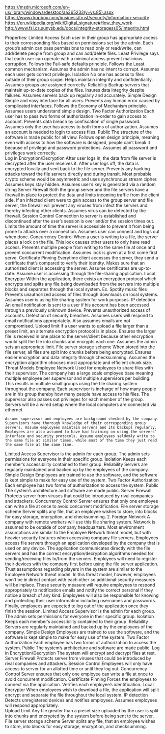 
https://msdn.microsoft.com/en-us/library/windows/desktop/aa365233(v=vs.85).aspx
https://www.dropbox.com/business/trust/security/information-security
https://en.wikipedia.org/wiki/Digital_signature#How_they_work
http://www.fsl.cs.sunysb.edu/docs/integrity-storagess05/integrity.html

Properties:
Limited Access
Each user in their group has appropriate access to their corresponding files based on permissions set by the admin. Each group’s admin can pass permissions to read only or read/write, can add/delete people from group and can add/delete files. 
Least Privilege says that each user can operate with a minimal access prevent malicious corruption. Follows the Fail-safe defaults principle. Follows the Least common mechanism. 
Assumes the admin has no intent to corrupt. Assumes each user gets correct privilege. 
Isolation
No one has access to files outside of their group scope. 
Helps maintain integrity and confidentiality. 
Assumes groups are assigned correctly. 
Reliability 
Backup servers that maintain up-to-date copies of the files. 
Insures data integrity despite failures. 
Assumes servers back up regularly and accurately. 
Simple Design
Simple and easy interface for all users. 
Prevents any human error caused by complicated interfaces. Follows the Economy of Mechanism principle. 
Assumes users understand simple design. 
Two Factor Authorization
Each user has to pass two forms of authorization in-order to gain access to account. 
Prevents data breach by confiscation of single password. 
Assumes only the user has access to both forms of authorization. Assumes an account is needed to login to access files.
 Public 
The structure of the software is made public for all view. 
Follows open design principle, meaning even with access to how the software is designed, people can’t break it because of privilege and password protections. 
Assumes all password and privileges work correctly.  
Log in Encryption/Decryption
After user logs in, the data from file server is decrypted after the user receives it. After user logs off, the data is encrypted locally and sent back to the file server. 
Prevents any hacking attacks toward the file servers directly and during transit. Most probable crypto scheme would be asymmetric and uses synchronous stream cipher. 
Assumes keys stay hidden. Assumes user’s key is generated via a random string 
 Server Firewall
Both the group server and the file servers have a firewall in place to protect the data and limits incoming traffic from the client side.
If an infected client were to gain access to the group server and file server, the firewall will prevent any viruses from infect the servers and thereby infecting other clients. 
Assumes virus can be detected by the firewall. 
Session Control
Connection to server is established and discontinued after the user’s session is over and/or the session times out.
Limits the amount of time the server is accessible to prevent it from being prone to attacks over a connection.
Assumes user can connect and logs out when done.
Concurrency Control
When a user is writing to a file, the server places a lock on the file. This lock causes other users to only have read access. 
Prevents multiple people from writing to the same file at once and prevent concurrent modification. 
Assumes lock is given at a first come first serve. 
Certificate Pinning
Everytime client accesses the server, they send a certificate that’s compared to verify their identity. 
Makes sure that an authorized client is accessing the server. 
Assume certificates are up-to-date. Assume user is accessing through the file-sharing application. 
Local Encryptor
Within the application, there exists an encryption protocol which encrypts and splits any file being downloaded from the servers into multiple blocks and separates through the local system. Ex. Spotify music files 
Prevents unauthorized access of files through downloads on local systems. 
Assumes user is using file sharing system for work purposes. 
IP detection
An email notification is sent to a user if his account has been accessed through a previously unknown device. 
Prevents unauthorized access of accounts. Detection of security breaches. 
Assumes users will respond to email notifications appropriately. Also assumes emails are not compromised. 
Upload limit
If a user wants to upload a file larger than a preset limit, an alternate encryption protocol is in place.
Ensures the larger file is received in one place to the server/client because other encryption would split the file into chunks and encrypts each one.
Assumes the admin sets an appropriate limit. 
File server storage scheme
When stored into the file server, all files are split into chunks before being encrypted. 
Ensures easier encryption and data integrity through checksumming. 
Assumes the encryption algorithm chooses most appropriate and efficient chunk size. 
Threat Models
Employee Network
	Used for employees to share files with their supervisor. The company has a large scale employee base meaning multiple employee per supervisor and multiple supervisors per building. This results in multiple small groups using the file sharing system throughout the company. Each supervisor is incharge of how many people are in his group thereby how many people have access to his files. The supervisor also passes out privileges for each member of the group. Servers will be a wired setup where the local computers are connected via ethernet.

	Assume supervisor and employees are background checked by the company. Supervisors have thorough knowledge of their corresponding group servers. Assume employees maintain servers and its backups regularly. Employees are also assumed to have had training on using the servers’ interface and security protocols. Assume employees seldomly write to the same file at similar times, while most of the time they just read the same file at the same time. 
Limited Access
Supervisor is the admin for each group. The admin sets permissions for everyone in their specific group. 
Isolation
Keeps each member’s accessibility contained to their group. 
Reliability 
Servers are regularly maintained and backed up by the employees of the company.
Simple Design
Employees are trained to use the software, and the software is kept simple to make for easy use of the system. 
Two Factor Authorization
Each employee has two forms of authorization to access the system. 
Public 
The system’s architecture and software are made public. 
Server Firewall
Protects server from viruses that could be introduced by rival companies and attackers. 
Concurrency Control
Server ensures that only one employee can write a file at once to avoid concurrent modification.
File server storage scheme
Server splits any file, that an employee wishes to store, into blocks for easy storage, encryption, and checksumming. 
2. Foreign Network
	A company with remote workers will use this file sharing system. Network is assumed to be outside of company headquarters. Most environment assumptions are similar to the Employee Network threat model, but with heavier security features when accessing company file servers. Employees access file servers through an application developed by the company that is used on any device. The application communicates directly with the file servers and has the correct encryption/decryption algorithms needed for sending/receiving files to/from the servers. Employees will need to register their devices with the company first before using the file server application.
Trust assumptions regarding players in the system are similar to the Employee Network threat model. In this threat model, however, employees won’t be in direct contact with each other so additional security measures will be inplace. These security measure will require employees to respond appropriately to notification emails and notify the correct personal if they notice a breach of any kind. Employees will also be responsible for knowing and protecting their user information including usernames and passwords. Finally, employees are expected to log out of the application once they finish the session. 
Limited Access
Supervisor is the admin for each group. The admin sets permissions for everyone in their specific group. 
Isolation
Keeps each member’s accessibility contained to their group. 
Reliability 
Servers are regularly maintained and backed up by the employees of the company.
Simple Design
Employees are trained to use the software, and the software is kept simple to make for easy use of the system. 
Two Factor Authorization
Each employee has two forms of authorization to access the system. 
Public 
The system’s architecture and software are made public. 
Log in Encryption/Decryption
The system will encrypt and decrypt files at rest. 
Server Firewall
Protects server from viruses that could be introduced by rival companies and attackers. 
Session Control
Employees will only have access to server for an allotted time or until they log out.
Concurrency Control
Server ensures that only one employee can write a file at once to avoid concurrent modification.
Certificate Pinning
Forces the employees to connect via the application. Verifies each employee’s identification. 
Local Encryptor
When employees wish to download a file, the application will split encrypt and separate the file throughout the local system. 
IP detection
Detects unregistered devices and notifies employees. Assumes employees will respond appropriately.  
Upload Limit
Any file greater than a preset size uploaded by the user is split into chunks and encrypted by the system before being sent to the server. 
File server storage scheme
Server splits any file, that an employee wishes to store, into blocks for easy storage, encryption, and checksumming. 
